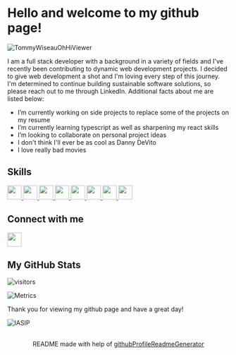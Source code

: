 <h1>Hello and welcome to my github page!</h1>

![TommyWiseauOhHiViewer](https://user-images.githubusercontent.com/54086466/173104380-2f229122-d43b-4ee0-8ee0-3135eb114465.gif)

<p>I am a full stack developer with a background in a variety of fields and I've recently been contributing to dynamic web development projects. I decided to give web development a shot and I'm loving every step of this journey. I'm determined to continue building sustainable software solutions, so please reach out to me through LinkedIn. Additional facts about me are listed below:
</p>
<ul>
  <li>I’m currently working on side projects to replace some of the projects on my resume</li>
  <li>I’m currently learning typescript as well as sharpening my react skills</li>
  <li>I’m looking to collaborate on personal project ideas</li>
  <li>I don't think I'll ever be as cool as Danny DeVito</li>
  <li>I love really bad movies</li>
</ul>
<h2>Skills</h2>
<a href= https://github.com/MaxwellChrist?tab=repositories&q=&type=&language=reactjs&sort= > <img width ='32px' src ='https://raw.githubusercontent.com/rahulbanerjee26/githubAboutMeGenerator/main/icons/reactjs.svg'> </a>
<a href= https://github.com/MaxwellChrist?tab=repositories&q=&type=&language=javascript&sort= > <img width ='32px' src ='https://raw.githubusercontent.com/rahulbanerjee26/githubAboutMeGenerator/main/icons/javascript.svg'> </a>
<a href= https://github.com/MaxwellChrist?tab=repositories&q=&type=&language=sqlite&sort= > <img width ='32px' src ='https://raw.githubusercontent.com/rahulbanerjee26/githubAboutMeGenerator/main/icons/sqlite.svg'> </a>
<a href= https://github.com/MaxwellChrist?tab=repositories&q=&type=&language=html&sort= > <img width ='32px' src ='https://raw.githubusercontent.com/rahulbanerjee26/githubAboutMeGenerator/main/icons/html.svg'> </a>
<a href= https://github.com/MaxwellChrist?tab=repositories&q=&type=&language=redux&sort= > <img width ='32px' src ='https://raw.githubusercontent.com/rahulbanerjee26/githubAboutMeGenerator/main/icons/redux.svg'> </a>
<a href= https://github.com/MaxwellChrist?tab=repositories&q=&type=&language=css&sort= > <img width ='32px' src ='https://raw.githubusercontent.com/rahulbanerjee26/githubAboutMeGenerator/main/icons/css.svg'> </a>
<a href= https://github.com/MaxwellChrist?tab=repositories&q=&type=&language=express&sort= > <img width ='32px' src ='https://raw.githubusercontent.com/rahulbanerjee26/githubAboutMeGenerator/main/icons/express.svg'> </a>
<a href= https://github.com/MaxwellChrist?tab=repositories&q=&type=&language=cypress&sort= > <img width ='32px' src ='https://raw.githubusercontent.com/rahulbanerjee26/githubAboutMeGenerator/main/icons/cypress.svg'> </a>

<h2>Connect with me</h2>
<a href = 'https://www.linkedin.com/in/maxwellchrist/'> <img width = '32px' align= 'center' src="https://raw.githubusercontent.com/rahulbanerjee26/githubAboutMeGenerator/main/icons/linked-in-alt.svg"/></a> 

<h2> My GitHub Stats</h2>
<p align='center'>

![visitors](https://visitor-badge.glitch.me/badge?page_id=MaxwellChrist.MaxwellChrist)

</p>

![Metrics](https://metrics.lecoq.io/MaxwellChrist?template=terminal&base.header=0&base.activity=0&base.repositories=0&base.metadata=0&languages=1&languages.limit=8&languages.colors=github&languages.threshold=0%25&config.timezone=America%2FToronto)

<p>Thank you for viewing my github page and have a great day!</p>
  
![IASIP](https://user-images.githubusercontent.com/54086466/172971021-d7957228-0f0f-4044-909c-03b646d740fd.gif)
  
<br>
<footer align='center'>README made with help of <a href='https://github.com/rahulbanerjee26/githubProfileReadmeGenerator'>githubProfileReadmeGenerator</a> </footer>
